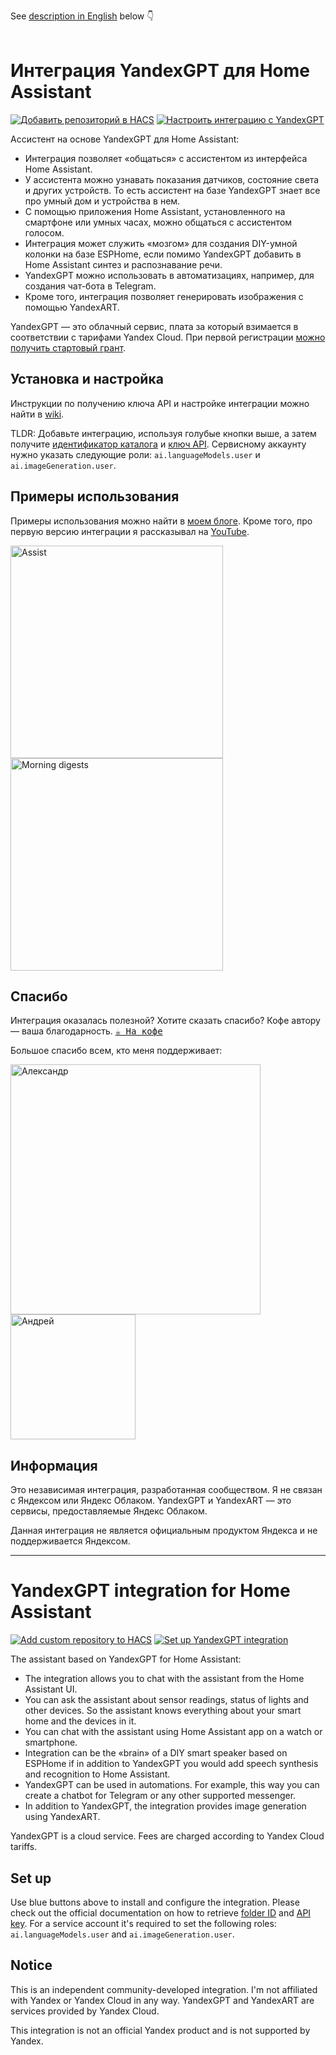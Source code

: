 See [description in English](#yandexgpt-integration-for-home-assistant) below 👇
<br>
<br>

# Интеграция YandexGPT для Home Assistant

[![Добавить репозиторий в HACS](https://my.home-assistant.io/badges/hacs_repository.svg)](https://my.home-assistant.io/redirect/hacs_repository/?owner=black-roland&repository=homeassistant-yandexgpt&category=integration) [![Настроить интеграцию с YandexGPT](https://my.home-assistant.io/badges/config_flow_start.svg)](https://my.home-assistant.io/redirect/config_flow_start/?domain=yandexgpt_conversation)

Ассистент на основе YandexGPT для Home Assistant:

- Интеграция позволяет «общаться» с ассистентом из интерфейса Home Assistant.
- У ассистента можно узнавать показания датчиков, состояние света и других устройств. То есть ассистент на базе YandexGPT знает все про умный дом и устройства в нем.
- С помощью приложения Home Assistant, установленного на смартфоне или умных часах, можно общаться с ассистентом голосом.
- Интеграция может служить «мозгом» для создания DIY-умной колонки на базе ESPHome, если помимо YandexGPT добавить в Home Assistant синтез и распознавание речи.
- YandexGPT можно использовать в автоматизациях, например, для создания чат-бота в Telegram.
- Кроме того, интеграция позволяет генерировать изображения с помощью YandexART.

YandexGPT — это облачный сервис, плата за который взимается в соответствии с тарифами Yandex Cloud. При первой регистрации [можно получить стартовый грант](https://yandex.cloud/ru/docs/getting-started/usage-grant).

## Установка и настройка

Инструкции по получению ключа API и настройке интеграции можно найти в [wiki](https://github.com/black-roland/homeassistant-yandexgpt/wiki).

TLDR: Добавьте интеграцию, используя голубые кнопки выше, а затем получите [идентификатор каталога](https://yandex.cloud/ru/docs/resource-manager/operations/folder/get-id) и [ключ API](https://yandex.cloud/en/docs/iam/operations/api-key/create). Сервисному аккаунту нужно указать следующие роли: `ai.languageModels.user` и `ai.imageGeneration.user`.

## Примеры использования

Примеры использования можно найти в [моем блоге](https://mansmarthome.info/tags/yandexgpt/). Кроме того, про первую версию интеграции я рассказывал на [YouTube](https://www.youtube.com/watch?v=C1KcW--vnUo).

<p>
  <img src="https://github.com/user-attachments/assets/c4f2520d-a1e7-433b-99d6-9db29b2c99f1" height="340px" alt="Assist" />
  <img src="https://github.com/user-attachments/assets/34f05829-7a10-4087-8596-5087b8310533" height="340px" alt="Morning digests" />
</p>

## Спасибо

Интеграция оказалась полезной? Хотите сказать спасибо? Кофе автору — ваша благодарность. <kbd>[☕ На кофе](https://mansmarthome.info/donate#donationalerts)</kbd> 

Большое спасибо всем, кто меня поддерживает:

<p>
  <img src="https://github.com/user-attachments/assets/ed2b200c-e692-421c-9b61-e92975a796fe" height="400px" alt="Александр" />
  <img src="https://github.com/user-attachments/assets/5fe01201-a2b7-41e7-b8a5-4ee42e4fdc4d" height="200px" alt="Андрей" />
<p>

## Информация

Это независимая интеграция, разработанная сообществом. Я не связан с Яндексом или Яндекс Облаком. YandexGPT и YandexART — это сервисы, предоставляемые Яндекс Облаком.

Данная интеграция не является официальным продуктом Яндекса и не поддерживается Яндексом.

---

# YandexGPT integration for Home Assistant

[![Add custom repository to HACS](https://my.home-assistant.io/badges/hacs_repository.svg)](https://my.home-assistant.io/redirect/hacs_repository/?owner=black-roland&repository=homeassistant-yandexgpt&category=integration) [![Set up YandexGPT integration](https://my.home-assistant.io/badges/config_flow_start.svg)](https://my.home-assistant.io/redirect/config_flow_start/?domain=yandexgpt_conversation)

The assistant based on YandexGPT for Home Assistant:

- The integration allows you to chat with the assistant from the Home Assistant UI.
- You can ask the assistant about sensor readings, status of lights and other devices. So the assistant knows everything about your smart home and the devices in it.
- You can chat with the assistant using Home Assistant app on a watch or smartphone.
- Integration can be the «brain» of a DIY smart speaker based on ESPHome if in addition to YandexGPT you would add speech synthesis and recognition to Home Assistant.
- YandexGPT can be used in automations. For example, this way you can create a chatbot for Telegram or any other supported messenger.
- In addition to YandexGPT, the integration provides image generation using YandexART.

YandexGPT is a cloud service. Fees are charged according to Yandex Cloud tariffs.

## Set up

Use blue buttons above to install and configure the integration. Please check out the official documentation on how to retrieve [folder ID](https://yandex.cloud/en/docs/resource-manager/operations/folder/get-id) and [API key](https://yandex.cloud/en/docs/iam/operations/api-key/create). For a service account it's required to set the following roles: `ai.languageModels.user` and `ai.imageGeneration.user`.

## Notice

This is an independent community-developed integration. I'm not affiliated with Yandex or Yandex Cloud in any way. YandexGPT and YandexART are services provided by Yandex Cloud.

This integration is not an official Yandex product and is not supported by Yandex.
